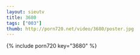```yaml
--- 
layout: sieutv
title: 3680
tags: ["003"]
thumb: http://porn720.net/video/3680/poster.jpg
---
```

{% include porn720 key="3680" %} 
